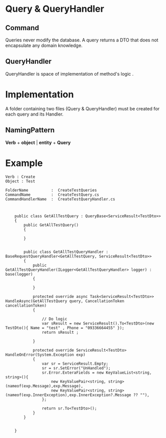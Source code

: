 # Query & QueryHandler


## Command 

Queries never modify the database. A query returns a DTO that does not encapsulate any domain knowledge.


## QueryHandler 

QueryHandler is space of implementation of method's logic . 



# Implementation


A folder containing two files (Query & QueryHandler) must be created for each query and its Handler.

## NamingPattern   


 **Verb** + **object** | **entity** + **Query**



# Example
	
	
	Verb : Create
	Object : Test

    FolderName          :  CreateTestQueries
	CommandName         :  CreateTestQuery.cs	
	CommandHandlerName  :  CreateTestQueryHandler.cs



#


	    public class GetAllTestQuery : QueryBase<ServiceResult<TestDto>>
		{
			public GetAllTestQuery()
			{
				
			}


			public class GetAllTestQueryHandler : BaseRequestQueryHandler<GetAllTestQuery, ServiceResult<TestDto>>
			{
				public GetAllTestQueryHandler(ILogger<GetAllTestQueryHandler> logger) : base(logger)
				{

				}

				protected override async Task<ServiceResult<TestDto>> HandleAsync(GetAllTestQuery query, CancellationToken cancellationToken)
				{
				
					// Do logic
					var sResult = new ServiceResult().To<TestDto>(new TestDto(){ Name = "test" , Phone = "09336664455" });
					return sResult ;

				}

				protected override ServiceResult<TestDto> HandleOnError(System.Exception exp)
				{
					var sr = ServiceResult.Empty;
					sr = sr.SetError("UnHandled");
					sr.Error.ExteraFields = new KeyValueList<string, string>(){
						new KeyValuePair<string, string>(nameof(exp.Message),exp.Message),
						new KeyValuePair<string, string>(nameof(exp.InnerException),exp.InnerException?.Message ?? ""),
					};

					return sr.To<TestDto>();
				}
			}

			
		}